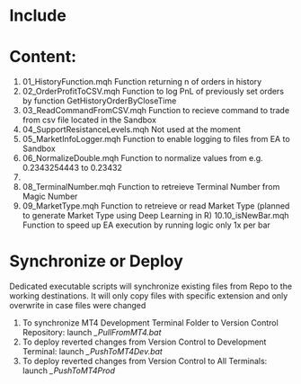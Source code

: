 # Include

# Content:

1. 01_HistoryFunction.mqh				Function returning n of orders in history
2. 02_OrderProfitToCSV.mqh				Function to log PnL of previously set orders by function GetHistoryOrderByCloseTime
3. 03_ReadCommandFromCSV.mqh			Function to recieve command to trade from csv file located in the Sandbox
4. 04_SupportResistanceLevels.mqh		Not used at the moment
5. 05_MarketInfoLogger.mqh				Function to enable logging to files from EA to Sandbox
6. 06_NormalizeDouble.mqh				Function to normalize values from e.g. 0.2343254443 to 0.23432
7. 
8. 08_TerminalNumber.mqh				Function to retreieve Terminal Number from Magic Number
9. 09_MarketType.mqh					Function to retreieve or read Market Type (planned to generate Market Type using Deep Learning in R)
10.10_isNewBar.mqh						Function to speed up EA execution by running logic only 1x per bar


# Synchronize or Deploy

Dedicated executable scripts will synchronize existing files from Repo to the working destinations.
It will only copy files with specific extension and only overwrite in case files were changed

1. To synchronize MT4 Development Terminal Folder to Version Control Repository: launch *_PullFromMT4.bat*
2. To deploy reverted changes from Version Control to Development Terminal: launch *_PushToMT4Dev.bat*
3. To deploy reverted changes from Version Control to All Terminals: launch *_PushToMT4Prod*